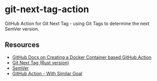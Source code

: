 # git-next-tag-action

GitHub Action for Git Next Tag - using Git Tags to determine the next SemVer version.

## Resources

* [GitHub Docs on Creating a Docker Container based GitHub Action](https://docs.github.com/en/actions/sharing-automations/creating-actions/creating-a-docker-container-action)
* [Git Next Tag (Rust version)](https://github.com/joostvdg/git-next-tag-rust)
* [SemVer](https://semver.org/)
* [GitHub Action - With Similar Goal](https://github.com/anothrNick/github-tag-action/blob/master/Dockerfile)